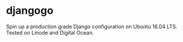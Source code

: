 # djangogo
Spin up a production grade Django configuration on Ubuntu 16.04 LTS. 
Tested on Linode and Digital Ocean.


